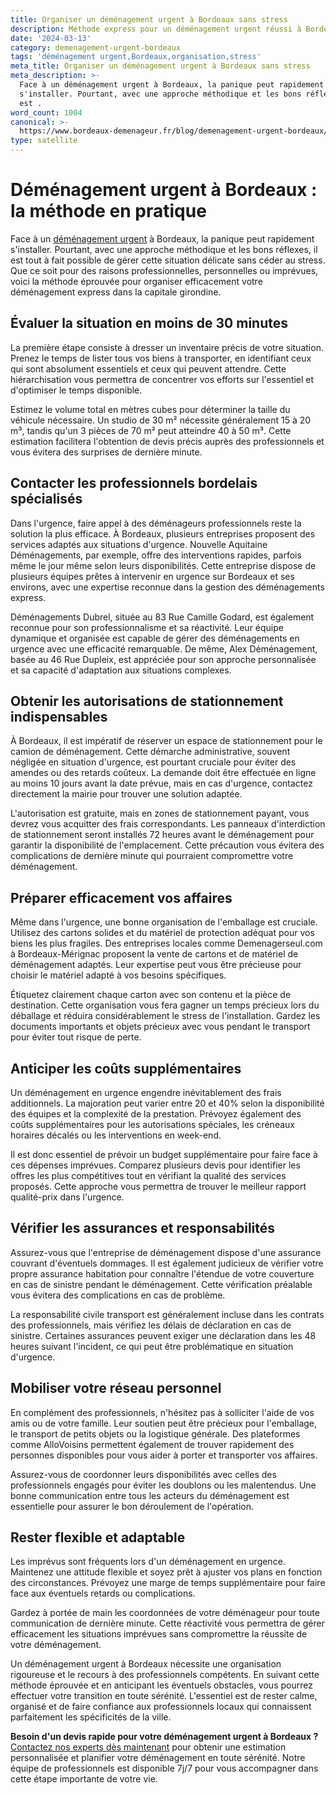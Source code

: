 ```yaml
---
title: Organiser un déménagement urgent à Bordeaux sans stress
description: Méthode express pour un déménagement urgent réussi à Bordeaux.
date: '2024-03-13'
category: demenagement-urgent-bordeaux
tags: 'déménagement urgent,Bordeaux,organisation,stress'
meta_title: Organiser un déménagement urgent à Bordeaux sans stress
meta_description: >-
  Face à un déménagement urgent à Bordeaux, la panique peut rapidement
  s'installer. Pourtant, avec une approche méthodique et les bons réflexes, il
  est .
word_count: 1004
canonical: >-
  https://www.bordeaux-demenageur.fr/blog/demenagement-urgent-bordeaux/organiser-demenagement-urgent-bordeaux-sans-stress
type: satellite
---
```



# Déménagement urgent à Bordeaux : la méthode en pratique

Face à un [déménagement urgent](/blog/urgent/guide) à Bordeaux, la panique peut rapidement s'installer. Pourtant, avec une approche méthodique et les bons réflexes, il est tout à fait possible de gérer cette situation délicate sans céder au stress. Que ce soit pour des raisons professionnelles, personnelles ou imprévues, voici la méthode éprouvée pour organiser efficacement votre déménagement express dans la capitale girondine.

## Évaluer la situation en moins de 30 minutes

La première étape consiste à dresser un inventaire précis de votre situation. Prenez le temps de lister tous vos biens à transporter, en identifiant ceux qui sont absolument essentiels et ceux qui peuvent attendre. Cette hiérarchisation vous permettra de concentrer vos efforts sur l'essentiel et d'optimiser le temps disponible.

Estimez le volume total en mètres cubes pour déterminer la taille du véhicule nécessaire. Un studio de 30 m² nécessite généralement 15 à 20 m³, tandis qu'un 3 pièces de 70 m² peut atteindre 40 à 50 m³. Cette estimation facilitera l'obtention de devis précis auprès des professionnels et vous évitera des surprises de dernière minute.

## Contacter les professionnels bordelais spécialisés

Dans l'urgence, faire appel à des déménageurs professionnels reste la solution la plus efficace. À Bordeaux, plusieurs entreprises proposent des services adaptés aux situations d'urgence. Nouvelle Aquitaine Déménagements, par exemple, offre des interventions rapides, parfois même le jour même selon leurs disponibilités. Cette entreprise dispose de plusieurs équipes prêtes à intervenir en urgence sur Bordeaux et ses environs, avec une expertise reconnue dans la gestion des déménagements express.

Déménagements Dubrel, située au 83 Rue Camille Godard, est également reconnue pour son professionnalisme et sa réactivité. Leur équipe dynamique et organisée est capable de gérer des déménagements en urgence avec une efficacité remarquable. De même, Alex Déménagement, basée au 46 Rue Dupleix, est appréciée pour son approche personnalisée et sa capacité d'adaptation aux situations complexes.

## Obtenir les autorisations de stationnement indispensables

À Bordeaux, il est impératif de réserver un espace de stationnement pour le camion de déménagement. Cette démarche administrative, souvent négligée en situation d'urgence, est pourtant cruciale pour éviter des amendes ou des retards coûteux. La demande doit être effectuée en ligne au moins 10 jours avant la date prévue, mais en cas d'urgence, contactez directement la mairie pour trouver une solution adaptée.

L'autorisation est gratuite, mais en zones de stationnement payant, vous devrez vous acquitter des frais correspondants. Les panneaux d'interdiction de stationnement seront installés 72 heures avant le déménagement pour garantir la disponibilité de l'emplacement. Cette précaution vous évitera des complications de dernière minute qui pourraient compromettre votre déménagement.

## Préparer efficacement vos affaires

Même dans l'urgence, une bonne organisation de l'emballage est cruciale. Utilisez des cartons solides et du matériel de protection adéquat pour vos biens les plus fragiles. Des entreprises locales comme Demenagerseul.com à Bordeaux-Mérignac proposent la vente de cartons et de matériel de déménagement adaptés. Leur expertise peut vous être précieuse pour choisir le matériel adapté à vos besoins spécifiques.

Étiquetez clairement chaque carton avec son contenu et la pièce de destination. Cette organisation vous fera gagner un temps précieux lors du déballage et réduira considérablement le stress de l'installation. Gardez les documents importants et objets précieux avec vous pendant le transport pour éviter tout risque de perte.

## Anticiper les coûts supplémentaires

Un déménagement en urgence engendre inévitablement des frais additionnels. La majoration peut varier entre 20 et 40% selon la disponibilité des équipes et la complexité de la prestation. Prévoyez également des coûts supplémentaires pour les autorisations spéciales, les créneaux horaires décalés ou les interventions en week-end.

Il est donc essentiel de prévoir un budget supplémentaire pour faire face à ces dépenses imprévues. Comparez plusieurs devis pour identifier les offres les plus compétitives tout en vérifiant la qualité des services proposés. Cette approche vous permettra de trouver le meilleur rapport qualité-prix dans l'urgence.

## Vérifier les assurances et responsabilités

Assurez-vous que l'entreprise de déménagement dispose d'une assurance couvrant d'éventuels dommages. Il est également judicieux de vérifier votre propre assurance habitation pour connaître l'étendue de votre couverture en cas de sinistre pendant le déménagement. Cette vérification préalable vous évitera des complications en cas de problème.

La responsabilité civile transport est généralement incluse dans les contrats des professionnels, mais vérifiez les délais de déclaration en cas de sinistre. Certaines assurances peuvent exiger une déclaration dans les 48 heures suivant l'incident, ce qui peut être problématique en situation d'urgence.

## Mobiliser votre réseau personnel

En complément des professionnels, n'hésitez pas à solliciter l'aide de vos amis ou de votre famille. Leur soutien peut être précieux pour l'emballage, le transport de petits objets ou la logistique générale. Des plateformes comme AlloVoisins permettent également de trouver rapidement des personnes disponibles pour vous aider à porter et transporter vos affaires.

Assurez-vous de coordonner leurs disponibilités avec celles des professionnels engagés pour éviter les doublons ou les malentendus. Une bonne communication entre tous les acteurs du déménagement est essentielle pour assurer le bon déroulement de l'opération.

## Rester flexible et adaptable

Les imprévus sont fréquents lors d'un déménagement en urgence. Maintenez une attitude flexible et soyez prêt à ajuster vos plans en fonction des circonstances. Prévoyez une marge de temps supplémentaire pour faire face aux éventuels retards ou complications.

Gardez à portée de main les coordonnées de votre déménageur pour toute communication de dernière minute. Cette réactivité vous permettra de gérer efficacement les situations imprévues sans compromettre la réussite de votre déménagement.

Un déménagement urgent à Bordeaux nécessite une organisation rigoureuse et le recours à des professionnels compétents. En suivant cette méthode éprouvée et en anticipant les éventuels obstacles, vous pourrez effectuer votre transition en toute sérénité. L'essentiel est de rester calme, organisé et de faire confiance aux professionnels locaux qui connaissent parfaitement les spécificités de la ville.

**Besoin d'un devis rapide pour votre déménagement urgent à Bordeaux ?** [Contactez nos experts dès maintenant](/contact) pour obtenir une estimation personnalisée et planifier votre déménagement en toute sérénité. Notre équipe de professionnels est disponible 7j/7 pour vous accompagner dans cette étape importante de votre vie.
